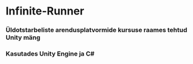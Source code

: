 # Infinite-Runner
### Üldotstarbeliste arendusplatvormide kursuse raames tehtud Unity mäng
### Kasutades Unity Engine ja C#
